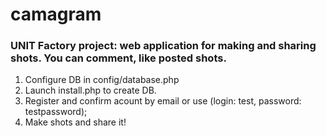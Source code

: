 # camagram
### UNIT Factory project: web application for making and sharing shots. You can comment, like posted shots.

1. Configure DB in config/database.php
2. Launch install.php to create DB.
3. Register and confirm acount by email or use (login: test, password: testpassword);
4. Make shots and share it!

